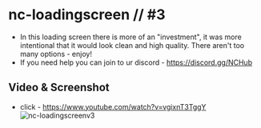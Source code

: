 # nc-loadingscreen // #3

- In this loading screen there is more of an "investment", it was more intentional that it would look clean and high quality. There aren't too many options - enjoy!
- If you need help you can join to ur discord - https://discord.gg/NCHub

## Video & Screenshot

- click - https://www.youtube.com/watch?v=vgixnT3TggY
![nc-loadingscreenv3](https://i.ibb.co/XFsCTBS/Screenshot-1.png)
